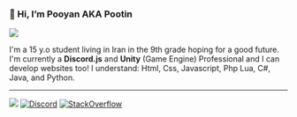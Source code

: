 ### 👋 Hi, I’m Pooyan AKA Pootin
<img src="https://img.shields.io/github/followers/pooyaneftekhari?label=Follow&style=social"></img>
<p> I'm a 15 y.o student living in Iran in the 9th grade hoping for a good future. I'm currently a <b>Discord.js</b> and <b>Unity</b> (Game Engine) Professional and I can develop websites too! I understand: Html, Css, Javascript, Php Lua, C#, Java, and Python.</p>
<hr>
<img src="https://github-readme-stats.vercel.app/api?username=pooyaneftekhari&show_icons=true&theme=dark"><!-- <img src="https://github-readme-stats.vercel.app/api/top-langs/?username=pooyaneftekhari"></img> -->
<a href='https://discord.com/users/813450516326645831' target="_blank"><img alt='Discord' src='https://img.shields.io/badge/Discord-100000?style=for-the-badge&logo=Discord&logoColor=7289da&labelColor=000000&color=FFF000'/></a> <a href='https://stackoverflow.com/users/17273236/pooyan' target="_blank"><img alt='StackOverflow' src='https://img.shields.io/badge/Stack_Overflow-100000?style=for-the-badge&logo=StackOverflow&logoColor=7289da&labelColor=000000&color=FFF000'/></img></a>
